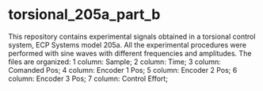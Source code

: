 # torsional_205a_part_b
This repository contains experimental signals obtained in a torsional control system, ECP Systems model 205a. All the experimental procedures were performed with sine waves with different frequencies and amplitudes.  The files are organized: 1 column: Sample; 2 column: Time; 3 column: Comanded Pos; 4 column: Encoder 1 Pos; 5 column: Encoder 2 Pos; 6 column: Encoder 3 Pos; 7 column: Control Effort;
